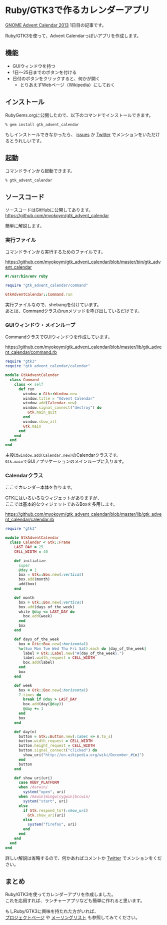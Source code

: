 # Ruby/GTK3で作るカレンダーアプリ

[GNOME Advent Calendar 2013](http://www.adventar.org/calendars/102)
1日目の記事です。

Ruby/GTK3を使って、Advent Calendarっぽいアプリを作成します。

## 機能

  * GUIウィンドウを持つ
  * 1日〜25日までのボタンを付ける
  * 日付のボタンをクリックすると、何かが開く
    * とりあえずWebページ（Wikipedia）にしておく

## インストール

RubyGems.orgに公開したので、以下のコマンドでインストールできます。

    % gem install gtk_advent_calendar

もしインストールできなかったら、
[issues](https://github.com/myokoym/gtk_advent_calendar/issues)
か
[Twitter](https://twitter.com/myokoym)
でメンションをいただけるとうれしいです。

## 起動

コマンドラインから起動できます。

    % gtk_advent_calendar

## ソースコード

ソースコードはGitHubに公開してあります。  
https://github.com/myokoym/gtk_advent_calendar

簡単に解説します。

### 実行ファイル

コマンドラインから実行するためのファイルです。

https://github.com/myokoym/gtk_advent_calendar/blob/master/bin/gtk_advent_calendar

```ruby
#!/usr/bin/env ruby

require "gtk_advent_calendar/command"

GtkAdventCalendar::Command.run
```

実行ファイルなので、shebangを付けています。  
あとは、Commandクラスのrunメソッドを呼び出しているだけです。

### GUIウィンドウ・メインループ

CommandクラスでGUIウィンドウを作成しています。

https://github.com/myokoym/gtk_advent_calendar/blob/master/lib/gtk_advent_calendar/command.rb

```ruby
require "gtk3"
require "gtk_advent_calendar/calendar"

module GtkAdventCalendar
  class Command
    class << self
      def run
        window = Gtk::Window.new
        window.title = "Advent Calendar"
        window.add(Calendar.new)
        window.signal_connect("destroy") do
          Gtk.main_quit
        end
        window.show_all
        Gtk.main
      end
    end
  end
end
```

主役は`window.add(Calendar.new)`のCalendarクラスです。  
`Gtk.main`でGUIアプリケーションのメインループに入ります。

### Calendarクラス

ここでカレンダー本体を作ります。

GTKにはいろいろなウィジェットがありますが、  
ここでは基本的なウィジェットであるBoxを多用します。

https://github.com/myokoym/gtk_advent_calendar/blob/master/lib/gtk_advent_calendar/calendar.rb

```ruby
require "gtk3"

module GtkAdventCalendar
  class Calendar < Gtk::Frame
    LAST_DAY = 25
    CELL_WIDTH = 40

    def initialize
      super
      @day = 1
      box = Gtk::Box.new(:vertical)
      box.add(month)
      add(box)
    end

    def month
      box = Gtk::Box.new(:vertical)
      box.add(days_of_the_week)
      while @day <= LAST_DAY do
        box.add(week)
      end
      box
    end

    def days_of_the_week
      box = Gtk::Box.new(:horizontal)
      %w(Sun Mon Tue Wed Thu Fri Sat).each do |day_of_the_week|
        label = Gtk::Label.new("#{day_of_the_week}.")
        label.width_request = CELL_WIDTH
        box.add(label)
      end
      box
    end

    def week
      box = Gtk::Box.new(:horizontal)
      7.times do
        break if @day > LAST_DAY
        box.add(day(@day))
        @day += 1
      end
      box
    end

    def day(n)
      button = Gtk::Button.new(:label => n.to_s)
      button.width_request = CELL_WIDTH
      button.height_request = CELL_WIDTH
      button.signal_connect("clicked") do
        show_uri("http://en.wikipedia.org/wiki/December_#{n}")
      end
      button
    end

    def show_uri(uri)
      case RUBY_PLATFORM
      when /darwin/
        system("open", uri)
      when /mswin|mingw|cygwin|bccwin/
        system("start", uri)
      else
        if Gtk.respond_to?(:show_uri)
          Gtk.show_uri(uri)
        else
          system("firefox", uri)
        end
      end
    end
  end
end
```

詳しい解説は省略するので、何かあればコメントか
[Twitter](https://twitter.com/myokoym)
でメンションをください。

## まとめ

Ruby/GTK3を使ってカレンダーアプリを作成しました。  
これを応用すれば、ランチャーアプリなども簡単に作れると思います。

もしRuby/GTK3に興味を持たれた方がいれば、  
[プロジェクトページ](http://ruby-gnome2.sourceforge.jp/ja/)
や
[メーリングリスト](https://lists.sourceforge.net/lists/listinfo/ruby-gnome2-devel-ja)
も参照してみてください。
